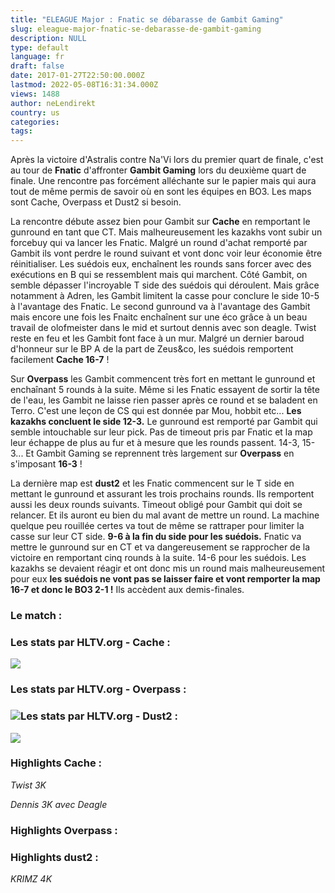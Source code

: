 ```yaml
---
title: "ELEAGUE Major : Fnatic se débarasse de Gambit Gaming"
slug: eleague-major-fnatic-se-debarasse-de-gambit-gaming
description: NULL
type: default
language: fr
draft: false
date: 2017-01-27T22:50:00.000Z
lastmod: 2022-05-08T16:31:34.000Z
views: 1488
author: neLendirekt
country: us
categories:
tags:
---
```

Après la victoire d'Astralis contre Na'Vi lors du premier quart de finale, c'est au tour de **Fnatic** d'affronter **Gambit Gaming** lors du deuxième quart de finale. Une rencontre pas forcément alléchante sur le papier mais qui aura tout de même permis de savoir où en sont les équipes en BO3\. Les maps sont Cache, Overpass et Dust2 si besoin.

La rencontre débute assez bien pour Gambit sur **Cache** en remportant le gunround en tant que CT. Mais malheureusement les kazakhs vont subir un forcebuy qui va lancer les Fnatic. Malgré un round d'achat remporté par Gambit ils vont perdre le round suivant et vont donc voir leur économie être réinitialiser. Les suédois eux, enchaînent les rounds sans forcer avec des exécutions en B qui se ressemblent mais qui marchent. Côté Gambit, on semble dépasser l'incroyable T side des suédois qui déroulent. Mais grâce notamment à Adren, les Gambit limitent la casse pour conclure le side 10-5 à l'avantage des Fnatic. Le second gunround va à l'avantage des Gambit mais encore une fois les Fnaitc enchaînent sur une éco grâce à un beau travail de olofmeister dans le mid et surtout dennis avec son deagle. Twist reste en feu et les Gambit font face à un mur. Malgré un dernier baroud d'honneur sur le BP A de la part de Zeus&co, les suédois remportent facilement **Cache 16-7** !

Sur **Overpass** les Gambit commencent très fort en mettant le gunround et enchaînant 5 rounds à la suite. Même si les Fnatic essayent de sortir la tête de l'eau, les Gambit ne laisse rien passer après ce round et se baladent en Terro. C'est une leçon de CS qui est donnée par Mou, hobbit etc... **Les kazakhs concluent le side 12-3\.** Le gunround est remporté par Gambit qui semble intouchable sur leur pick. Pas de timeout pris par Fnatic et la map leur échappe de plus au fur et à mesure que les rounds passent. 14-3, 15-3... Et Gambit Gaming se reprennent très largement sur **Overpass** en s'imposant **16-3** ! 

La dernière map est **dust2** et les Fnatic commencent sur le T side en mettant le gunround et assurant les trois prochains rounds. Ils remportent aussi les deux rounds suivants. Timeout obligé pour Gambit qui doit se relancer. Et ils auront eu bien du mal avant de mettre un round. La machine quelque peu rouillée certes va tout de même se rattraper pour limiter la casse sur leur CT side. **9-6 à la fin du side pour les suédois.** Fnatic va mettre le gunround sur en CT et va dangereusement se rapprocher de la victoire en remportant cinq rounds à la suite. 14-6 pour les suédois. Les kazakhs se devaient réagir et ont donc mis un round mais malheureusement pour eux **les suédois ne vont pas se laisser faire et vont remporter la map 16-7 et donc le BO3 2-1 !** Ils accèdent aux demis-finales.

### Le match : 

### Les stats par HLTV.org - Cache : 

![](/storage/images/588bce32ced33_ss2017-01-27at114740png.png)

### Les stats par HLTV.org - Overpass : 

### ![](/storage/images/588bce64d9bfc_ss2017-01-27at114733png.png)Les stats par HLTV.org - Dust2 :

![](/storage/images/588bce64d9bfc_ss2017-01-27at114733png.png)

### Highlights Cache :

_Twist 3K_

_Dennis 3K avec Deagle_ 

### Highlights Overpass :

### Highlights dust2 : 

_KRIMZ 4K_
